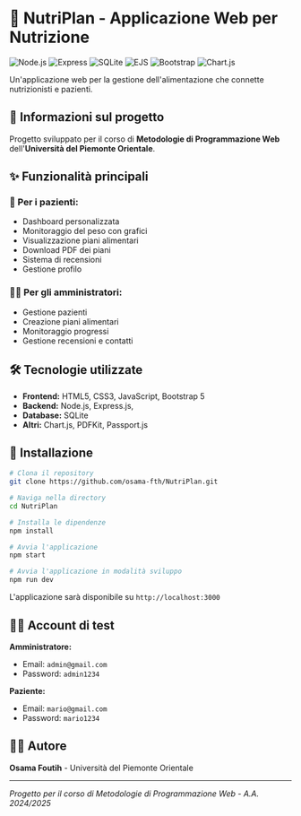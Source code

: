# 🥗 NutriPlan - Applicazione Web per Nutrizione

![Node.js](https://img.shields.io/badge/Node.js-14+-green)
![Express](https://img.shields.io/badge/Express-4.x-blue)
![SQLite](https://img.shields.io/badge/SQLite-Database-lightgrey)
![EJS](https://img.shields.io/badge/EJS-Template%20Engine-orange)
![Bootstrap](https://img.shields.io/badge/Bootstrap-5.3-purple)
![Chart.js](https://img.shields.io/badge/Chart.js-Graphs-red)

Un'applicazione web per la gestione dell'alimentazione che connette nutrizionisti e pazienti.

## 📝 Informazioni sul progetto

Progetto sviluppato per il corso di **Metodologie di Programmazione Web** dell'**Università del Piemonte Orientale**.

## ✨ Funzionalità principali

### 👤 Per i pazienti:
- Dashboard personalizzata
- Monitoraggio del peso con grafici
- Visualizzazione piani alimentari
- Download PDF dei piani
- Sistema di recensioni
- Gestione profilo

### 👨‍⚕️ Per gli amministratori:
- Gestione pazienti
- Creazione piani alimentari
- Monitoraggio progressi
- Gestione recensioni e contatti

## 🛠️ Tecnologie utilizzate

- **Frontend:** HTML5, CSS3, JavaScript, Bootstrap 5
- **Backend:** Node.js, Express.js,
- **Database:** SQLite
- **Altri:** Chart.js, PDFKit, Passport.js

## 🚀 Installazione

```bash
# Clona il repository
git clone https://github.com/osama-fth/NutriPlan.git

# Naviga nella directory
cd NutriPlan

# Installa le dipendenze
npm install

# Avvia l'applicazione
npm start

# Avvia l'applicazione in modalità sviluppo
npm run dev
```

L'applicazione sarà disponibile su `http://localhost:3000`

## 👨‍💻 Account di test

**Amministratore:**
- Email: `admin@gmail.com`
- Password: `admin1234`

**Paziente:**
- Email: `mario@gmail.com`
- Password: `mario1234`

## 👨‍💻 Autore

**Osama Foutih** - Università del Piemonte Orientale

---

*Progetto per il corso di Metodologie di Programmazione Web - A.A. 2024/2025*
